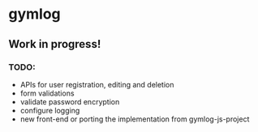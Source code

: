 # gymlog

## Work in progress!

### TODO:
- APIs for user registration, editing and deletion
- form validations
- validate password encryption
- configure logging
- new front-end or porting the implementation from gymlog-js-project
